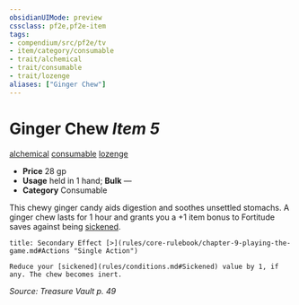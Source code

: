 ```yaml
---
obsidianUIMode: preview
cssclass: pf2e,pf2e-item
tags:
- compendium/src/pf2e/tv
- item/category/consumable
- trait/alchemical
- trait/consumable
- trait/lozenge
aliases: ["Ginger Chew"]
---
```

# Ginger Chew *Item 5*  
[alchemical](rules/traits/alchemical.md)  [consumable](rules/traits/consumable.md)  [lozenge](rules/traits/lozenge-tv.md)  

- **Price** 28 gp
- **Usage** held in 1 hand; **Bulk** —
- **Category** Consumable

This chewy ginger candy aids digestion and soothes unsettled stomachs. A ginger chew lasts for 1 hour and grants you a +1 item bonus to Fortitude saves against being [sickened](rules/conditions.md#Sickened).

```ad-embed-ability
title: Secondary Effect [>](rules/core-rulebook/chapter-9-playing-the-game.md#Actions "Single Action")

Reduce your [sickened](rules/conditions.md#Sickened) value by 1, if any. The chew becomes inert.
```

*Source: Treasure Vault p. 49*